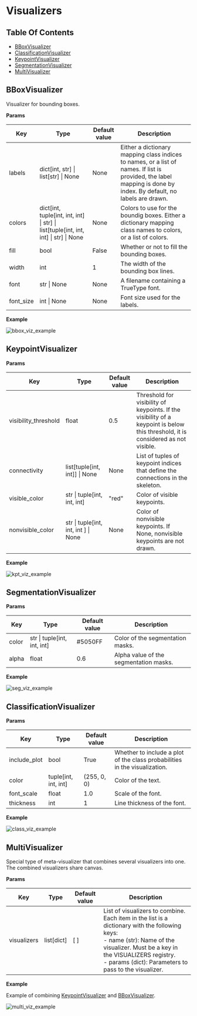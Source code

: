 # Visualizers

## Table Of Contents

- [BBoxVisualizer](#bboxvisualizer)
- [ClassificationVisualizer](#classificationvisualizer)
- [KeypointVisualizer](#keypointvisualizer)
- [SegmentationVisualizer](#segmentationvisualizer)
- [MultiVisualizer](#multivisualizer)

## BBoxVisualizer

Visualizer for bounding boxes.

**Params**

| Key       | Type                                                                                        | Default value | Description                                                                                                                                                       |
| --------- | ------------------------------------------------------------------------------------------- | ------------- | ----------------------------------------------------------------------------------------------------------------------------------------------------------------- |
| labels    | dict\[int, str\] \| list\[str\] \| None                                                     | None          | Either a dictionary mapping class indices to names, or a list of names. If list is provided, the label mapping is done by index. By default, no labels are drawn. |
| colors    | dict\[int, tuple\[int, int, int\] \| str\] \| list\[tuple\[int, int, int\] \| str\] \| None | None          | Colors to use for the boundig boxes. Either a dictionary mapping class names to colors, or a list of colors.                                                      |
| fill      | bool                                                                                        | False         | Whether or not to fill the bounding boxes.                                                                                                                        |
| width     | int                                                                                         | 1             | The width of the bounding box lines.                                                                                                                              |
| font      | str \| None                                                                                 | None          | A filename containing a TrueType font.                                                                                                                            |
| font_size | int \| None                                                                                 | None          | Font size used for the labels.                                                                                                                                    |

**Example**

![bbox_viz_example](../../../../media/example_viz/bbox.png)

## KeypointVisualizer

**Params**

| Key                  | Type                                   | Default value | Description                                                                                                                      |
| -------------------- | -------------------------------------- | ------------- | -------------------------------------------------------------------------------------------------------------------------------- |
| visibility_threshold | float                                  | 0.5           | Threshold for visibility of keypoints. If the visibility of a keypoint is below this threshold, it is considered as not visible. |
| connectivity         | list\[tuple\[int, int\]\] \| None      | None          | List of tuples of keypoint indices that define the connections in the skeleton.                                                  |
| visible_color        | str \| tuple\[int, int, int\]          | "red"         | Color of visible keypoints.                                                                                                      |
| nonvisible_color     | str \| tuple\[int, int, int \] \| None | None          | Color of nonvisible keypoints. If None, nonvisible keypoints are not drawn.                                                      |

**Example**

![kpt_viz_example](../../../../media/example_viz/kpts.png)

## SegmentationVisualizer

**Params**

| Key   | Type                          | Default value | Description                            |
| ----- | ----------------------------- | ------------- | -------------------------------------- |
| color | str \| tuple\[int, int, int\] | #5050FF       | Color of the segmentation masks.       |
| alpha | float                         | 0.6           | Alpha value of the segmentation masks. |

**Example**

![seg_viz_example](../../../../media/example_viz/segmentation.png)

## ClassificationVisualizer

**Params**

| Key          | Type                   | Default value | Description                                                                |
| ------------ | ---------------------- | ------------- | -------------------------------------------------------------------------- |
| include_plot | bool                   | True          | Whether to include a plot of the class probabilities in the visualization. |
| color        | tuple\[int, int, int\] | (255, 0, 0)   | Color of the text.                                                         |
| font_scale   | float                  | 1.0           | Scale of the font.                                                         |
| thickness    | int                    | 1             | Line thickness of the font.                                                |

**Example**

![class_viz_example](../../../../media/example_viz/class.png)

## MultiVisualizer

Special type of meta-visualizer that combines several visualizers into one. The combined visualizers share canvas.

**Params**

| Key         | Type         | Default value | Description                                                                                                                                                                                                                                      |
| ----------- | ------------ | ------------- | ------------------------------------------------------------------------------------------------------------------------------------------------------------------------------------------------------------------------------------------------ |
| visualizers | list\[dict\] | \[ \]         | List of visualizers to combine. Each item in the list is a dictionary with the following keys: <br> - name (str): Name of the visualizer. Must be a key in the VISUALIZERS registry. <br> - params (dict): Parameters to pass to the visualizer. |

**Example**

Example of combining [KeypointVisualizer](#keypointvisualizer) and [BBoxVisualizer](#bboxvisualizer).

![multi_viz_example](../../../../media/example_viz/multi.png)
